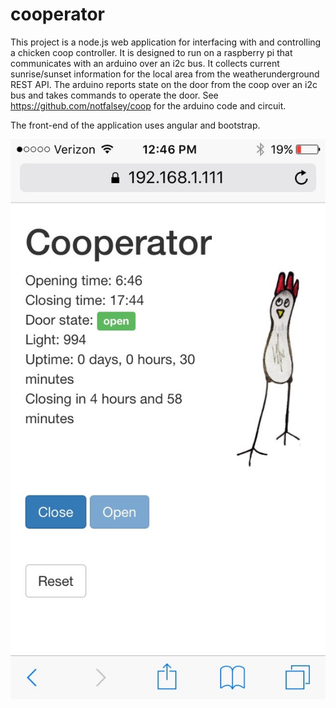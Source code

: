 # cooperator
This project is a node.js web application for interfacing with and controlling a chicken coop controller.  It is designed to run on a raspberry pi that communicates with an arduino over an i2c bus.  It collects current sunrise/sunset information for the local area from the weatherunderground REST API.  The arduino reports state on the door from the coop over an i2c bus and takes commands to operate the door.  See https://github.com/notfalsey/coop for the arduino code and circuit. 

The front-end of the application uses angular and bootstrap.

![Alt text](/screenshot.jpg?raw=true "Cooperator screenshot")
